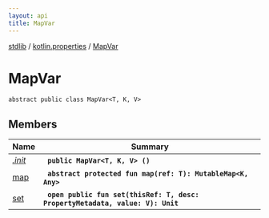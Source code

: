 ```yaml
---
layout: api
title: MapVar
---
```

[stdlib](../../index.md) / [kotlin.properties](../index.md) / [MapVar](index.md)

# MapVar

```
abstract public class MapVar<T, K, V> 
```

## Members

| Name | Summary |
|------|---------|
|[*.init*](_init_.md)|&nbsp;&nbsp;**`public MapVar<T, K, V> ()`**<br>|
|[map](map.md)|&nbsp;&nbsp;**`abstract protected fun map(ref: T): MutableMap<K, Any>`**<br>|
|[set](set.md)|&nbsp;&nbsp;**`open public fun set(thisRef: T, desc: PropertyMetadata, value: V): Unit`**<br>|

